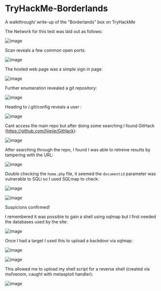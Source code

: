 # TryHackMe-Borderlands
A walkthrough/ write-up of the "Borderlands" box on TryHackMe


The Network for this test was laid out as follows:

![image](https://github.com/HattMobb/TryHackMe-Borderlands/assets/134090089/631a908b-23e2-4bbd-a273-425834835498)


Scan reveals a few common open ports:

![image](https://github.com/HattMobb/TryHackMe-Borderlands/assets/134090089/98878bab-7977-4174-a813-6d86854271f3)


The hosted web page was a simple sign in page:

![image](https://github.com/HattMobb/TryHackMe-Borderlands/assets/134090089/9770ee51-8b57-4e5b-9f61-92dd3f647051)


Further enumeration revealed a git repository:

![image](https://github.com/HattMobb/TryHackMe-Borderlands/assets/134090089/398a631d-cec7-4a64-b8ed-dd2a35aaaa28)


Heading to /.git/config reveals a user :

![image](https://github.com/HattMobb/TryHackMe-Borderlands/assets/134090089/cdb4c36e-6fc5-416b-8efd-80f4103de7db)

Cant access the main repo but after doing some searching I found GitHack (https://github.com/lijiejie/GitHack):

![image](https://github.com/HattMobb/TryHackMe-Borderlands/assets/134090089/cdb50cbf-73c2-482b-90ec-78a6b62aecbe)

After searching through the repo, I found I was able to retreive results by tampering with the URL:

![image](https://github.com/HattMobb/TryHackMe-Borderlands/assets/134090089/7d9abdba-f341-4646-8844-0a1712c8bcd1)

Double checking the `home.php` file, it seemed the `documentid` parameter was vulnerable to SQLi so I used SQLmap to check:

![image](https://github.com/HattMobb/TryHackMe-Borderlands/assets/134090089/2e0717a1-055d-4bcc-b7ea-06289bda86a0)


![image](https://github.com/HattMobb/TryHackMe-Borderlands/assets/134090089/b45cf9d1-1d05-4c34-9bec-f9bdf1a67aa7)

Suspicions confirmed!

I remembered it was possible to gain a shell using sqlmap but I first needed the databases used by the site:

![image](https://github.com/HattMobb/TryHackMe-Borderlands/assets/134090089/0309c2f6-ca9c-421e-82a9-90df1331efa9)

Once I had a target I used this to upload a backdoor via sqlmap:

![image](https://github.com/HattMobb/TryHackMe-Borderlands/assets/134090089/010f106e-4640-4536-b6dc-054b92feb8d1)

![image](https://github.com/HattMobb/TryHackMe-Borderlands/assets/134090089/a682a678-4211-4386-b8d4-8c5c52773394)

This allowed me to upload my shell script for a reverse shell (created via msfvenom, caught with metasploit handler):

![image](https://github.com/HattMobb/TryHackMe-Borderlands/assets/134090089/8fe86930-f43b-4c43-9dd0-4afc6551b984)



